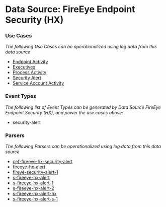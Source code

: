 Data Source: FireEye Endpoint Security (HX)
===========================================

### Use Cases

_The following Use Cases can be operationalized using log data from this data source_

* [Endpoint Activity](usecase_endpoint_activity.md)
* [Executives](usecase_executives.md)
* [Process Activity](usecase_process_activity.md)
* [Security Alert](usecase_security_alert.md)
* [Service Account Activity](usecase_service_account_activity.md)


### Event Types

_The following list of Event Types can be generated by Data Source FireEye Endpoint Security (HX), and power the use cases above:_

- security-alert


### Parsers

_The following Parsers can be operationalized using log data from this data source_

* [cef-fireeye-hx-security-alert](parserContent_cef-fireeye-hx-security-alert.md)
* [fireeye-hx-alert](parserContent_fireeye-hx-alert.md)
* [fireye-security-alert-1](parserContent_fireye-security-alert-1.md)
* [s-fireeye-hx-alert](parserContent_s-fireeye-hx-alert.md)
* [s-fireeye-hx-alert-1](parserContent_s-fireeye-hx-alert-1.md)
* [s-fireeye-hx-alert-2](parserContent_s-fireeye-hx-alert-2.md)
* [s-fireeye-hx-alert-hx](parserContent_s-fireeye-hx-alert-hx.md)
* [s-fireeye-hx-alert-s-1](parserContent_s-fireeye-hx-alert-s-1.md)
